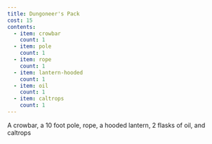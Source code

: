```yaml
---
title: Dungoneer's Pack
cost: 15
contents:
  - item: crowbar
    count: 1
  - item: pole
    count: 1
  - item: rope
    count: 1
  - item: lantern-hooded
    count: 1
  - item: oil
    count: 1
  - item: caltrops
    count: 1
---
```

A crowbar, a 10 foot pole, rope, a hooded lantern, 2 flasks of oil, and caltrops
